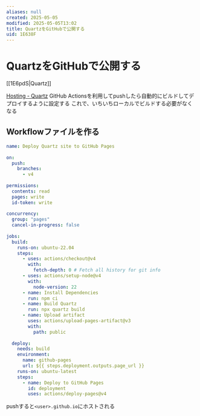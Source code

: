 ```yaml
---
aliases: null
created: 2025-05-05
modified: 2025-05-05T13:02
title: QuartzをGitHubで公開する
uid: 1E638F
---
```


# QuartzをGitHubで公開する

[[1E6pdS|Quartz]]

[Hosting - Quartz](https://quartz.jzhao.xyz/hosting)
GitHub Actionsを利用してpushしたら自動的にビルドしてデプロイするように設定する
これで、いちいちローカルでビルドする必要がなくなる

## Workflowファイルを作る

```yml title=".github/workflows/deploy.yml"
name: Deploy Quartz site to GitHub Pages
 
on:
  push:
    branches:
      - v4
 
permissions:
  contents: read
  pages: write
  id-token: write
 
concurrency:
  group: "pages"
  cancel-in-progress: false
 
jobs:
  build:
    runs-on: ubuntu-22.04
    steps:
      - uses: actions/checkout@v4
        with:
          fetch-depth: 0 # Fetch all history for git info
      - uses: actions/setup-node@v4
        with:
          node-version: 22
      - name: Install Dependencies
        run: npm ci
      - name: Build Quartz
        run: npx quartz build
      - name: Upload artifact
        uses: actions/upload-pages-artifact@v3
        with:
          path: public
 
  deploy:
    needs: build
    environment:
      name: github-pages
      url: ${{ steps.deployment.outputs.page_url }}
    runs-on: ubuntu-latest
    steps:
      - name: Deploy to GitHub Pages
        id: deployment
        uses: actions/deploy-pages@v4
```

pushすると`<user>.github.io`にホストされる